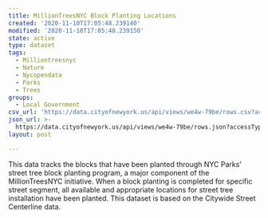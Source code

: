 ```yaml
---
title: MillionTreesNYC Block Planting Locations
created: '2020-11-10T17:05:48.239140'
modified: '2020-11-10T17:05:48.239150'
state: active
type: dataset
tags:
  - Milliontreesnyc
  - Nature
  - Nycopendata
  - Parks
  - Trees
groups:
  - Local Government
csv_url: 'https://data.cityofnewyork.us/api/views/we4w-79be/rows.csv?accessType=DOWNLOAD'
json_url: >-
  https://data.cityofnewyork.us/api/views/we4w-79be/rows.json?accessType=DOWNLOAD
layout: post

---
```

This data tracks the blocks that have been planted through NYC Parks’ street tree block planting program, a major component of the MillionTreesNYC initiative.  When a block planting is completed for specific street segment, all available and appropriate locations for street tree installation have been planted.  This dataset is based on the Citywide Street Centerline data.
